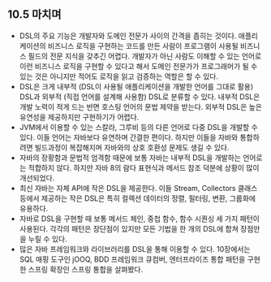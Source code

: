 ## 10.5 마치며
- DSL의 주요 기능은 개발자와 도메인 전문가 사이의 간격을 좁히는 것이다. 애플리케이션의 비즈니스 로직을 구현하는 코드를 만든 사람이 프로그램이 사용될 비즈니스 필드의 전문 지식을 갖추긴 어렵다. 개발자가 아닌 사람도 이해할 수 있는 언어로 이런 비즈니스 로직을 구현할 수 있다고 해서 도메인 전문가가 프로그래머가 될 수 있는 것은 아니지만 적어도 로직을 읽고 검증하는 역할은 할 수 있다.
- DSL은 크게 내부적 (DSL이 사용될 애플리케이션을 개발한 언어를 그대로 활용) DSL과 외부적 (직접 언어를 설계해 사용함) DSL로 분류할 수 있다. 내부적 DSL은 개발 노력이 적게 드는 반면 호스팅 언어의 문법 제약을 받는다. 외부적 DSL은 높은 유연성을 제공하지만 구현하기가 어렵다.
- JVM에서 이용할 수 있는 스칼라, 그루비 등의 다른 언어로 다중 DSL을 개발할 수 있다. 이들 언어는 자바보다 유연하며 간결한 편이다. 하지만 이들을 자바와 통합하려면 빌드과정이 복잡해지며 자바와의 상호 호환성 문제도 생길 수 있다.
- 자바의 장황함과 문법적 엄격함 때문에 보통 자바는 내부적 DSL을 개발하는 언어로는 적합하지 않다. 하지만 자바 8의 람다 표현식과 메서드 참조 덕분에 상황이 많이 개선되었다.
- 최신 자바는 자체 API에 작은 DSL을 제공한다. 이들 Stream, Collectors 클래스 등에서 제공하는 작은 DSL은 특히 컬렉션 데이터의 정렬, 필터링, 변환, 그룹화에 유용하다.
- 자바로 DSL을 구현할 때 보통 메서드 체인, 중첩 함수, 함수 시퀀싱 세 가지 패턴이 사용된다. 각각의 패턴은 장단점이 있지만 모든 기법을 한 개의 DSL에 합쳐 장점만을 누릴 수 있다.
- 많은 자바 프레임워크와 라이브러리를 DSL을 통해 이용할 수 있다. 10장에서는 SQL 매핑 도구인 jOOQ, BDD 프레임워크 큐컴버, 엔터프라이즈 통합 패턴을 구현한 스프링 확장인 스프링 통합을 살펴봤다.